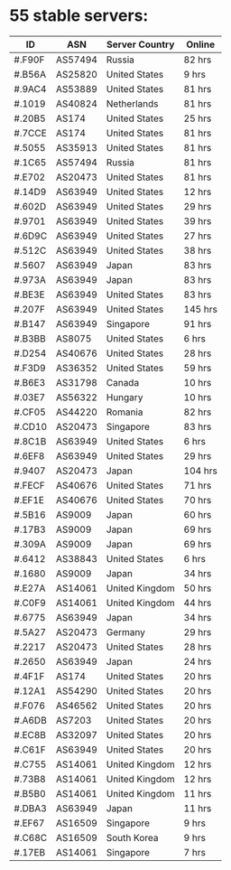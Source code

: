 # 55 stable servers:

| ID | ASN | Server Country | Online |
| ------ | ------ | ------ | ------ |
| #.F90F | AS57494 | Russia | 82 hrs |
| #.B56A | AS25820 | United States | 9 hrs |
| #.9AC4 | AS53889 | United States | 81 hrs |
| #.1019 | AS40824 | Netherlands | 81 hrs |
| #.20B5 | AS174 | United States | 25 hrs |
| #.7CCE | AS174 | United States | 81 hrs |
| #.5055 | AS35913 | United States | 81 hrs |
| #.1C65 | AS57494 | Russia | 81 hrs |
| #.E702 | AS20473 | United States | 81 hrs |
| #.14D9 | AS63949 | United States | 12 hrs |
| #.602D | AS63949 | United States | 29 hrs |
| #.9701 | AS63949 | United States | 39 hrs |
| #.6D9C | AS63949 | United States | 27 hrs |
| #.512C | AS63949 | United States | 38 hrs |
| #.5607 | AS63949 | Japan | 83 hrs |
| #.973A | AS63949 | Japan | 83 hrs |
| #.BE3E | AS63949 | United States | 83 hrs |
| #.207F | AS63949 | United States | 145 hrs |
| #.B147 | AS63949 | Singapore | 91 hrs |
| #.B3BB | AS8075 | United States | 6 hrs |
| #.D254 | AS40676 | United States | 28 hrs |
| #.F3D9 | AS36352 | United States | 59 hrs |
| #.B6E3 | AS31798 | Canada | 10 hrs |
| #.03E7 | AS56322 | Hungary | 10 hrs |
| #.CF05 | AS44220 | Romania | 82 hrs |
| #.CD10 | AS20473 | Singapore | 83 hrs |
| #.8C1B | AS63949 | United States | 6 hrs |
| #.6EF8 | AS63949 | United States | 29 hrs |
| #.9407 | AS20473 | Japan | 104 hrs |
| #.FECF | AS40676 | United States | 71 hrs |
| #.EF1E | AS40676 | United States | 70 hrs |
| #.5B16 | AS9009 | Japan | 60 hrs |
| #.17B3 | AS9009 | Japan | 69 hrs |
| #.309A | AS9009 | Japan | 69 hrs |
| #.6412 | AS38843 | United States | 6 hrs |
| #.1680 | AS9009 | Japan | 34 hrs |
| #.E27A | AS14061 | United Kingdom | 50 hrs |
| #.C0F9 | AS14061 | United Kingdom | 44 hrs |
| #.6775 | AS63949 | Japan | 34 hrs |
| #.5A27 | AS20473 | Germany | 29 hrs |
| #.2217 | AS20473 | United States | 28 hrs |
| #.2650 | AS63949 | Japan | 24 hrs |
| #.4F1F | AS174 | United States | 20 hrs |
| #.12A1 | AS54290 | United States | 20 hrs |
| #.F076 | AS46562 | United States | 20 hrs |
| #.A6DB | AS7203 | United States | 20 hrs |
| #.EC8B | AS32097 | United States | 20 hrs |
| #.C61F | AS63949 | United States | 20 hrs |
| #.C755 | AS14061 | United Kingdom | 12 hrs |
| #.73B8 | AS14061 | United Kingdom | 12 hrs |
| #.B5B0 | AS14061 | United Kingdom | 11 hrs |
| #.DBA3 | AS63949 | Japan | 11 hrs |
| #.EF67 | AS16509 | Singapore | 9 hrs |
| #.C68C | AS16509 | South Korea | 9 hrs |
| #.17EB | AS14061 | Singapore | 7 hrs |

